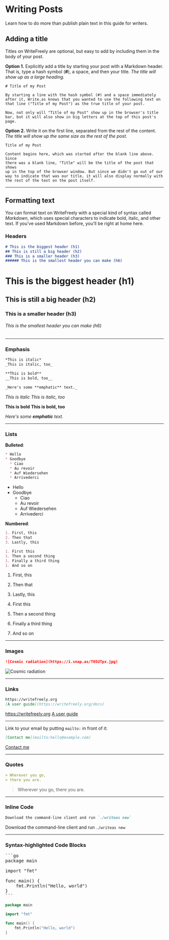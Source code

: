 # Writing Posts

Learn how to do more than publish plain text in this guide for writers.

## Adding a title

Titles on WriteFreely are optional, but easy to add by including them in the body of your post.

**Option 1.** Explicitly add a title by starting your post with a Markdown header. That is, type a hash symbol (**#**), a space, and then your title. _The title will show up as a large heading._

```text
# Title of my Post

By starting a line with the hash symbol (#) and a space immediately
after it, Write.as knows that you wanted to use the following text on
that line ("Title of my Post") as the true title of your post.

Now, not only will "Title of my Post" show up in the browser's title 
bar, but it will also show in big letters at the top of this post's page.
```

**Option 2.** Write it on the first line, separated from the rest of the content. _The title will show up the same size as the rest of the post._

```text
Title of my Post

Content begins here, which was started after the blank line above. Since
there was a blank line, "Title" will be the title of the post that shows
up in the top of the browser window. But since we didn't go out of our
way to indicate that was our title, it will also display normally with
the rest of the text on the post itself.
```

---

## Formatting text

You can format text on WriteFreely with a special kind of syntax called _Markdown_, which uses special characters to indicate bold, italic, and other text. If you've used Markdown before, you'll be right at home here.

### Headers
```markdown
# This is the biggest header (h1)
## This is still a big header (h2)
### This is a smaller header (h3)
###### This is the smallest header you can make (h6)
```

# This is the biggest header (h1)
## This is still a big header (h2)
### This is a smaller header (h3)
###### This is the smallest header you can make (h6)

---

### Emphasis
```markdown
*This is italic*
_This is italic, too_

**This is bold**
__This is bold, too__

_Here's some **emphatic** text._
```

*This is italic*
_This is italic, too_

**This is bold**
__This is bold, too__

_Here's some **emphatic** text._

---

### Lists

**Bulleted**:
```markdown
* Hello
* Goodbye
  * Ciao
  * Au revoir
  * Auf Wiedersehen 
  * Arrivederci
```
* Hello
* Goodbye
  * Ciao
  * Au revoir
  * Auf Wiedersehen 
  * Arrivederci

**Numbered**:
```markdown
1. First, this
2. Then that
3. Lastly, this

1. First this
1. Then a second thing
1. Finally a third thing
1. And so on
```

1. First, this
2. Then that
3. Lastly, this

1. First this
1. Then a second thing
1. Finally a third thing
1. And so on

---

### Images
```markdown
![Cosmic radiation](https://i.snap.as/T05UTpx.jpg)
```

![Cosmic radiation](https://i.snap.as/T05UTpx.jpg)

---

### Links

```markdown
https://writefreely.org
[A user guide](https://writefreely.org/docs)
```
https://writefreely.org
[A user guide](https://writefreely.org/docs)

---

Link to your email by putting `mailto:` in front of it:

```markdown
[Contact me](mailto:hello@example.com)
```

[Contact me](mailto:hello@example.com)

---

### Quotes

```markdown
> Wherever you go,
> there you are.
```

> Wherever you go,
> there you are.

---

### Inline Code

```markdown
Download the command-line client and run `./writeas new`
```

Download the command-line client and run `./writeas new`

---

### Syntax-highlighted Code Blocks

<pre>```go
package main

import "fmt"

func main() {
	fmt.Println("Hello, world")
}
```</pre>

```go
package main

import "fmt"

func main() {
	fmt.Println("Hello, world")
}
```
